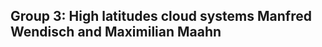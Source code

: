 Group 3: High latitudes cloud systems Manfred Wendisch and Maximilian Maahn
---------------------------------------------------------------------------

